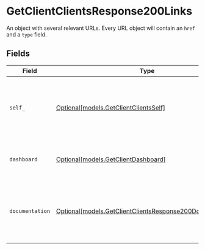 # GetClientClientsResponse200Links

An object with several relevant URLs. Every URL object will contain an `href` and a `type` field.


## Fields

| Field                                                                                                              | Type                                                                                                               | Required                                                                                                           | Description                                                                                                        |
| ------------------------------------------------------------------------------------------------------------------ | ------------------------------------------------------------------------------------------------------------------ | ------------------------------------------------------------------------------------------------------------------ | ------------------------------------------------------------------------------------------------------------------ |
| `self_`                                                                                                            | [Optional[models.GetClientClientsSelf]](../models/getclientclientsself.md)                                         | :heavy_minus_sign:                                                                                                 | In v2 endpoints, URLs are commonly represented as objects with an `href` and `type` field.                         |
| `dashboard`                                                                                                        | [Optional[models.GetClientDashboard]](../models/getclientdashboard.md)                                             | :heavy_minus_sign:                                                                                                 | Direct link to the organization's Mollie dashboard.                                                                |
| `documentation`                                                                                                    | [Optional[models.GetClientClientsResponse200Documentation]](../models/getclientclientsresponse200documentation.md) | :heavy_minus_sign:                                                                                                 | In v2 endpoints, URLs are commonly represented as objects with an `href` and `type` field.                         |